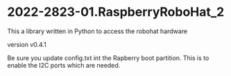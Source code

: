 # 2022-2823-01.RaspberryRoboHat_2

This a library written in Python to access the robohat hardware

version v0.4.1

Be sure you update config.txt int the Rapberry boot partition.
This is to enable the I2C ports which are needed.